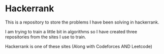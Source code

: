 # Hackerrank

This is a repository to store the problems I have been solving in hackerrank.

I am trying to train a little bit in algorithms so I have created three repositories from the sites I use to train.

Hackerrank is one of these sites (Along with Codeforces AND Leetcode)
